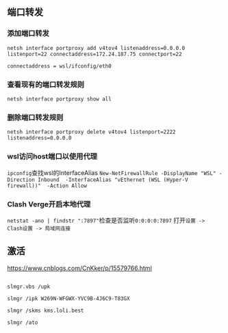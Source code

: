 

## 端口转发

### 添加端口转发

`netsh interface portproxy add v4tov4 listenaddress=0.0.0.0 listenport=22 connectaddress=172.24.187.75 connectport=22`

`connectaddress = wsl/ifconfig/eth0`

### 查看现有的端口转发规则  

`netsh interface portproxy show all`

### 删除端口转发规则

`netsh interface portproxy delete v4tov4 listenport=2222 listenaddress=0.0.0.0`


### wsl访问host端口以使用代理

`ipconfig`查找wsl的InterfaceAlias
`New-NetFirewallRule -DisplayName "WSL" -Direction Inbound  -InterfaceAlias "vEthernet (WSL (Hyper-V firewall))"  -Action Allow`

### Clash Verge开启本地代理

`netstat -ano | findstr ":7897"`检查是否监听`0:0:0:0:7897`
打开`设置 -> Clash设置 -> 局域网连接`

## 激活

https://www.cnblogs.com/CnKker/p/15579766.html

```

slmgr.vbs /upk

slmgr /ipk W269N-WFGWX-YVC9B-4J6C9-T83GX

slmgr /skms kms.loli.best

slmgr /ato

```
